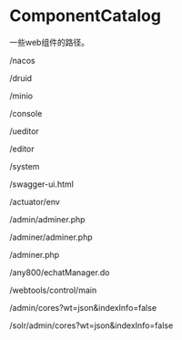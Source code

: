 # ComponentCatalog
一些web组件的路径。

/nacos

/druid

/minio

/console

/ueditor

/editor

/system

/swagger-ui.html

/actuator/env

/admin/adminer.php

/adminer/adminer.php

/adminer.php

/any800/echatManager.do

/webtools/control/main

/admin/cores?wt=json&indexInfo=false

/solr/admin/cores?wt=json&indexInfo=false
